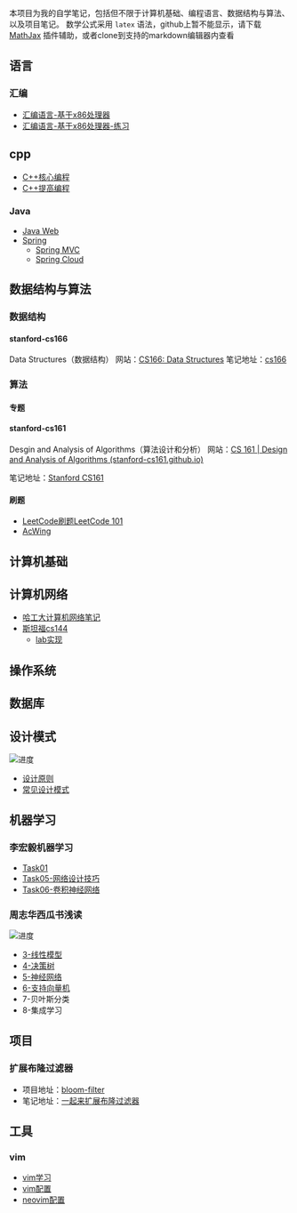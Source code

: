 本项目为我的自学笔记，包括但不限于计算机基础、编程语言、数据结构与算法、以及项目笔记。
数学公式采用 `latex` 语法，github上暂不能显示，请下载 [MathJax](https://chrome.google.com/webstore/detail/mathjax-plugin-for-github/ioemnmodlmafdkllaclgeombjnmnbima) 插件辅助，或者clone到支持的markdown编辑器内查看


## 语言

### 汇编
- [汇编语言-基于x86处理器](lang/assembly/汇编语言-基于x86处理器.md)
- [汇编语言-基于x86处理器-练习](lang/assembly/汇编语言-基于x86处理器-练习.md)

## cpp
- [C++核心编程](lang/cpp/C++核心编程.md)
- [C++提高编程](lang/cpp/C++提高编程.md)

### Java

- [Java Web](lang/Java/Java%20Web.md)
- [Spring](lang/Java/spring/Spring.md)
	- [Spring MVC](lang/Java/spring/SpringMVC.md)
	- [Spring Cloud](lang/Java/spring/spring-cloud/README.md)


## 数据结构与算法

### 数据结构


#### stanford-cs166
Data Structures（数据结构）
网站：[CS166: Data Structures](http://web.stanford.edu/class/archive/cs/cs166/cs166.1226/)
笔记地址：[cs166](../../stanford-cs166/README.md)

### 算法

#### 专题

#### stanford-cs161
Desgin and Analysis of Algorithms（算法设计和分析）
网站：[CS 161 | Design and Analysis of Algorithms (stanford-cs161.github.io)](https://stanford-cs161.github.io/summer2022/)

笔记地址：[Stanford CS161](../../stanford-cs161/README.md)

#### 刷题
- [LeetCode刷题LeetCode 101](algo/leetcode/LeetCode%20101.md)
- [AcWing](algo/acwing/README.md)


## 计算机基础

## 计算机网络

- [哈工大计算机网络笔记](cnet/哈工大/README.md)
- [斯坦福cs144](cnet/cs144/cs144%20Introdiction.md)
	- [lab实现](cnet/cs144/cs144%20Introdiction.md#Lab实现)


## 操作系统


## 数据库



## 设计模式
![进度](https://progress-bar.dev/5/?scale=28&suffix=/28)
- [设计原则](design-pattern/README.md#设计原则)
- [常见设计模式](design-pattern/README.md#常见设计模式)



## 机器学习

### 李宏毅机器学习
- [Task01](ai/LeeML/Task01.md)
- [Task05-网络设计技巧](ai/LeeML/Task05-网络设计技巧.md)
- [Task06-卷积神经网络](ai/LeeML/Task06-卷积神经网络.md)

### 周志华西瓜书浅读

![进度](https://progress-bar.dev/6/?scale=16&suffix=/16)
- [3-线性模型](ai/watermelon/3-线性模型.md)
- [4-决策树](ai/watermelon/4-决策树.md)
- [5-神经网络](ai/watermelon/5-神经网络.md)
- [6-支持向量机](ai/watermelon/6-svm.md)
- 7-贝叶斯分类
- 8-集成学习


## 项目

### 扩展布隆过滤器
- 项目地址：[bloom-filter](https://github.com/hyperv0id/bloom-filter)
- 笔记地址：[一起来扩展布隆过滤器](pojo/字节镜像计划/一起来扩展布隆过滤器/项目内容.md)



## 工具

### vim
- [vim学习](tools/vim/什么是vim.md)
- [vim配置](tools/vim/vim配置.md)
- [neovim配置](tools/vim/neovim配置.md)